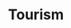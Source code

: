 ---
layout: classification
title: Tourism
image: /img/previewimg.png
featured: false
applications: true
tags:
  - Domestic Tours
  - International Tours
classification_partners:
  - type: Classification Supporter
    list:
      - name: Rotaract Bangalore East
        img: /img/partners/rbe.png
      - name: Rotaract Bangalore East
        img: /img/partners/rbe.png
description:
  Tourism is travel for pleasure or business; also the theory and practice of touring, the business of attracting, accommodating, and entertaining tourists, and the business of operating tours.[2] The World Tourism Organization defines tourism more generally, in terms which go "beyond the common perception of tourism as being limited to holiday activity only", as people "traveling to and staying in places outside their usual environment for not more than one consecutive year for leisure and not less than 24 hours, business and other purposes".

# mentors:
#   - name: Testing Name
#     company: Company
#     img: /img/t1.png
#     social:
#       linkedin: https://www.linkedin.com/in/zeospec/
#       twitter: https://twitter.com/ZeoSpec
#       facebook: https://www.facebook.com/zeospec/
#       instagram: https://www.instagram.com/ZeoSpec/
#     introduction: The objective of the game is to get 3 sets of properties in distinct colors. The first player to 3 sets wins the game. There are some action cards, which let you get money/properties from other players. Important action cards, relevant for this post
---
